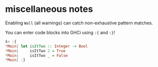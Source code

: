 # miscellaneous notes

Enabling `Wall` (all warnings) can catch non-exhaustive pattern matches.

You can enter code blocks into GHCi using `:{` and `:}`!
```haskell
λ> :{
*Main| let isItTwo :: Integer -> Bool
*Main|     isItTwo 2 = True
*Main|     isItTwo _ = False
*Main| :}
```
